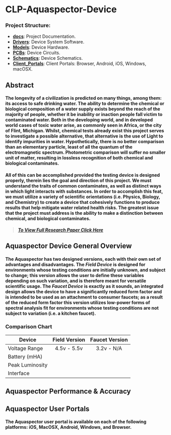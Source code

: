 # CLP-Aquaspector-Device
### Project Structure:
* [**docs**](https://github.com/lancewalk87/CLP-Aquaspector-Device/tree/master/docs): Project Documentation.
* [**Drivers**](https://github.com/lancewalk87/CLP-Aquaspector-Device/tree/master/Drivers): Device System Software.
* [**Models**](https://github.com/lancewalk87/CLP-Aquaspector-Device/tree/master/Models): Device Hardware.
* [**PCBs**](https://github.com/lancewalk87/CLP-Aquaspector-Device/tree/master/PCBs): Device Circuits.
* [**Schematics**](https://github.com/lancewalk87/CLP-Aquaspector-Device/tree/master/Schematics): Device Schematics.  
* [**Client_Portals**](https://github.com/lancewalk87/CLP-Aquaspector-Device/tree/master/Client_Portals): Client Portals: Browser, Android, iOS, Windows, macOSX.    


Abstract
--------
#### The longevity of a civilization is predicted on many things, among them: its access to safe drinking water. The ability to determine the chemical or biological composition of a water supply exists beyond the reach of the majority of people, whether it be inability or inaction people fall victim to contaminated water. Both in the developing world, and in developed world cases of toxic water arise, as commonly seen in Africa, or the city of Flint, Michigan. Whilst, chemical tests already exist this project serves to investigate a possible alternative, that alternative is the use of Light to identify impurities in water. Hypothetically, there is no better comparison than an elementary particle, least of all the quantum of the electromagnetic spectrum. Photometric comparison will suffer no smaller unit of matter, resulting in lossless recognition of both chemical and biological contaminates.

#### All of this can be accomplished provided the testing device is designed properly, therein lies the goal and direction of this project. We must understand the traits of common contaminates, as well as distinct ways in which light interacts with substances. In order to accomplish this feat, we must utilize a variety of scientific orientations (i.e. Physics, Biology, and Chemistry) to create a device that cohesively functions to produce results that help mitigate water related health risks. The greatest issue that the project must address is the ability to make a distinction between chemical, and biological contaminates.

> ***[To View Full Research Paper Click Here](https://github.com/lancewalk87/CLP-Aquaspector-Device/blob/master/docs/Applied%20Spectrophotometry.pdf)***

## Aquaspector Device General Overview
#### The Aquaspector has two designed versions, each with their own set of advantages and disadvantages. The *Field Device* is designed for environments whose testing conditions are initially unknown, and subject to change; this version allows the user to define these variables depending on such variation, and is therefore meant for versatile scientific usage. The *Faucet Device* is exactly as it sounds, an integrated design allows the device to have a significantly reduced form factor and is intended to be used as an attachment to consumer faucets; as a result of the reduced form factor this version utilizes low-power forms of spectral analysis fit for environments whose testing conditions are not subject to variation (i.e. a kitchen faucet).

### Comparison Chart
 |	Device				 | Field Version | Faucet Version |
 | ------------- 	 |:-------------:|:-------------: |
 | Voltage Range   | 4.5v - 5.5v 	 | 3.2v - N/A 			
 | Battery (mHA)	 |
 | Peak Luminosity |       
 | Interface 			 |

## Aquaspector Performance & Accuracy

## Aquaspector User Portals
#### The Aquaspector user portal is available on each of the following platforms: iOS, MacOSX, Android, Windows, and Browser.   
